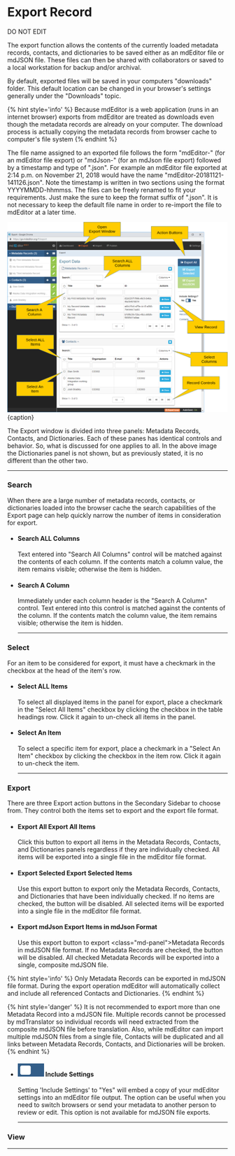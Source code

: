 # Export Record 
DO NOT EDIT

The export function allows the contents of the currently loaded metadata records, contacts, and dictionaries to be saved either as an mdEditor file or mdJSON file. These files can then be shared with collaborators or saved to a local workstation for backup and/or archival. 

By default, exported files will be saved in your computers "downloads" folder.  This default location can be changed in your browser's settings generally under the "Downloads" topic.  

{% hint style='info' %}
  Because mdEditor is a web application (runs in an internet browser) exports from mdEditor are treated as downloads even though the metadata records are already on your computer.  The download process is actually copying the metadata records from browser cache to computer's file system
{% endhint %} 

The file name assigned to an exported file follows the form "mdEditor-" (for an mdEditor file export) or "mdJson-" (for an mdJson file export) followed by a timestamp and type of ".json".  For example an mdEditor file exported at 2:14 p.m. on November 21, 2018 would have the name "mdEditor-20181121-141126.json".  Note the timestamp is written in two sections using the format YYYYMMDD-hhmmss.  The files can be freely renamed to fit your requirements.  Just make the sure to keep the format suffix of ".json".  It is not necessary to keep the default file name in order to re-import the file to mdEditor at a later time.  
  
![Export Window](/assets/reference/export/export.png){caption}

The <span class="md-window">Export</span> window is divided into three panels: <span class="md-panel">Metadata Records</span>, <span class="md-panel">Contacts</span>, and <span class="md-panel"> Dictionaries</span>.  Each of these panes has identical controls and behavior.  So, what is discussed for one applies to all.  In the above image the <span class="md-panel"> Dictionaries</span> panel is not shown, but as previously stated, it is no different than the other two. 

--- 

### Search

When there are a large number of metadata records, contacts, or dictionaries loaded into the browser cache the search capabilities of the <span class="md-window">Export</span> page can help quickly narrow the number of items in consideration for export.  

  * #### Search ALL Columns 
    Text entered into "Search All Columns" control will be matched against the contents of each column.  If the contents match a column value, the item remains visible; otherwise the item is hidden.  
 
 * #### Search A Column
   Immediately under each column header is the "Search A Column" control.  Text entered into this control is matched against the contents of the column.  If the contents match the column value, the item remains visible; otherwise the item is hidden.  
 
   ---

### Select

For an item to be considered for export, it must have a checkmark in the checkbox at the head of the item's row.  

 * #### Select ALL Items
   To select all displayed items in the panel for export, place a checkmark in the "Select All Items" checkbox by clicking the checkbox in the table headings row.  Click it again to un-check all items in the panel.  
 
 * #### Select An Item
   To select a specific item for export, place a checkmark in a "Select An Item" checkbox by clicking the checkbox in the item row.  Click it again to un-check the item.
   
   ---

### Export

There are three Export action buttons in the <span class="md-window">Secondary Sidebar</span> to choose from.  They control both the items set to export and the export file format.

  * #### <strong class="btn btn-primary btn-xs"> <i class="fa fa-sign-out"> </i> Export All</strong> Export All Items
  
    Click this button to export all items in the <span class="md-panel">Metadata Records</span>, <span class="md-panel">Contacts</span>, and <span class="md-panel">Dictionaries</span> panels regardless if they are individually checked.  All items will be exported into a single file in the mdEditor file format.
 
  * #### <strong class="btn btn-info btn-xs"> <i class="fa fa-check-square-o"> </i> Export Selected</strong> Export Selected Items
  
    Use this export button to export only the <span class="md-panel">Metadata Records</span>, <span class="md-panel">Contacts</span>, and <span class="md-panel">Dictionaries</span> that have been individually checked.  If no items are checked, the button will be disabled.  All selected items will be exported into a single file in the mdEditor file format.
 
  * #### <strong class="btn btn-success btn-xs"> <i class="fa fa-check-square-o"> </i> Export mdJson</strong> Export Items in mdJson Format
    
    Use this export button to export <class="md-panel">Metadata Records</span> in mdJSON file format.  If no <span class="md-panel">Metadata Records</span> are checked, the button will be disabled.  All checked <span class="md-panel">Metadata Records</span> will be exported into a single, composite mdJSON file.
    
   {% hint style='info' %}
   Only <span class="md-panel">Metadata Records</span> can be exported in mdJSON file format.  During the export operation mdEditor will automatically collect and include all referenced <span class="md-panel"> Contacts</span> and <span class="md-panel"> Dictionaries</span>.
   {% endhint %}
    
   {% hint style='danger' %}
   It is not recommended to export more than one <span class="md-panel">Metadata Record</span> into a mdJSON file.  Multiple records cannot be processed by mdTranslator so individual records will need extracted from the composite mdJSON file before translation.  Also, while mdEditor can import multiple mdJSON files from a single file, <span class="md-panel">Contacts</span> will be duplicated and all links between <span class="md-panel">Metadata Records</span>, <span class="md-panel">Contacts</span>, and <span class="md-panel">Dictionaries</span> will be broken.
   {% endhint %}
   
  * #### ![](/assets/bullets/switch-left.png) Include Settings
   
    Setting 'Include Settings' to "Yes" will embed a copy of your mdEditor settings into an mdEditor file output.  The option can be useful when you need to switch browsers or send your metadata to another person to review or edit.  This option is not available for mdJSON file exports.
  
    ---

### View

---